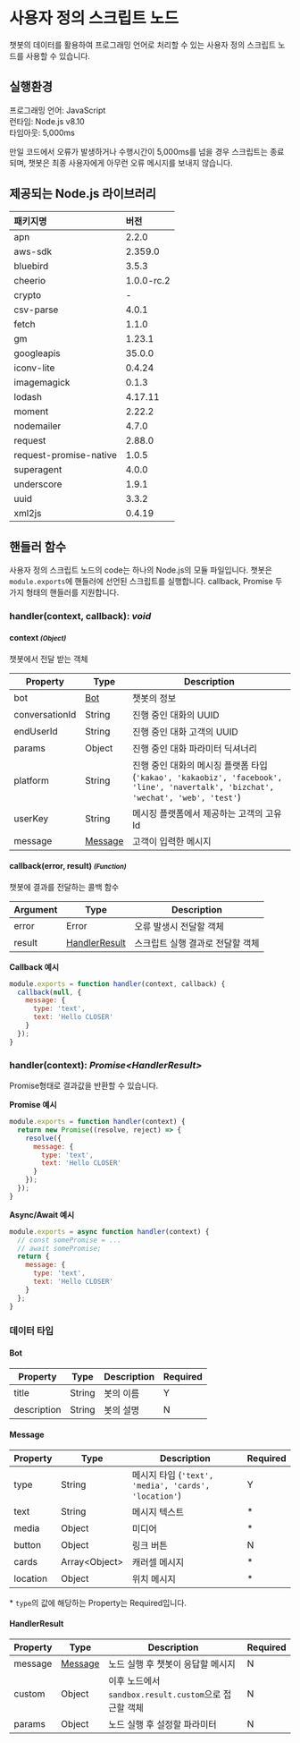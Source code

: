 # 사용자 정의 스크립트 노드

챗봇의 데이터를 활용하여 프로그래밍 언어로 처리할 수 있는 사용자 정의 스크립트 노드를 사용할 수 있습니다.

## 실행환경

프로그래밍 언어: JavaScript<br/>
런타임: Node.js v8.10<br/>
타임아웃: 5,000ms<br/>

만일 코드에서 오류가 발생하거나 수행시간이 5,000ms를 넘을 경우 스크립트는 종료되며,
챗봇은 최종 사용자에게 아무런 오류 메시지를 보내지 않습니다.

## 제공되는 Node.js 라이브러리

|패키지명|버전|
|:---|:---|
| apn | 2.2.0 |
| aws-sdk | 2.359.0 |
| bluebird | 3.5.3 |
| cheerio | 1.0.0-rc.2 |
| crypto | - |
| csv-parse | 4.0.1 |
| fetch | 1.1.0 |
| gm | 1.23.1 |
| googleapis | 35.0.0 |
| iconv-lite | 0.4.24 |
| imagemagick | 0.1.3 |
| lodash | 4.17.11 |
| moment | 2.22.2 |
| nodemailer | 4.7.0 |
| request | 2.88.0 |
| request-promise-native | 1.0.5 |
| superagent | 4.0.0 |
| underscore | 1.9.1 |
| uuid | 3.3.2 |
| xml2js | 0.4.19 |


## 핸들러 함수

사용자 정의 스크립트 노드의 code는 하나의 Node.js의 모듈 파일입니다.
챗봇은 `module.exports`에 핸들러에 선언된 스크립트를 실행합니다.
callback, Promise 두 가지 형태의 핸들러를 지원합니다.


### handler(context, callback): _void_

#### context <small>_(Object)_</small>
챗봇에서 전달 받는 객체

|Property|Type|Description|
|---|---|---|
|bot|[Bot](#type-bot)|챗봇의 정보|
|conversationId|String|진행 중인 대화의 UUID|
|endUserId|String|진행 중인 대화 고객의 UUID|
|params|Object|진행 중인 대화 파라미터 딕셔너리|
|platform|String|진행 중인 대화의 메시징 플랫폼 타입(`'kakao', 'kakaobiz', 'facebook', 'line', 'navertalk', 'bizchat', 'wechat', 'web', 'test'`)|
|userKey|String|메시징 플랫폼에서 제공하는 고객의 고유 Id|
|message|[Message](#type-message)|고객이 입력한 메시지|


#### callback(error, result) <small>_(Function)_</small>

챗봇에 결과를 전달하는 콜백 함수

|Argument|Type|Description
|---|---|---|
|error|Error|오류 발생시 전달할 객체|
|result|[HandlerResult](#type-handler-result)|스크립트 실행 결과로 전달할 객체

**Callback 예시**
```js
module.exports = function handler(context, callback) {
  callback(null, {
    message: {
      type: 'text',
      text: 'Hello CLOSER'
    }
  });
}
```


### handler(context): _Promise&lt;HandlerResult&gt;_
Promise형태로 결과값을 반환할 수 있습니다.

**Promise 예시**
```js
module.exports = function handler(context) {
  return new Promise((resolve, reject) => {
    resolve({
      message: {
        type: 'text',
        text: 'Hello CLOSER'
      }
    });
  });
}
```

**Async/Await 예시**
```js
module.exports = async function handler(context) {
  // const somePromise = ...
  // await somePromise;
  return {
    message: {
      type: 'text',
      text: 'Hello CLOSER'
    }
  };
}
```




### 데이터 타입

#### Bot <a id="type-bot"></a>
|Property|Type|Description|Required
|---|---|---|---|
|title|String|봇의 이름|Y
|description|String|봇의 설명|N

#### Message <a id="type-bot"></a>
|Property|Type|Description|Required|
|---|---|---|---|
|type|String|메시지 타입 (`'text', 'media', 'cards', 'location'`)|Y
|text|String|메시지 텍스트|*
|media|Object|미디어|*
|button|Object|링크 버튼|N
|cards|Array&lt;Object&gt;|캐러셀 메시지|*
|location|Object|위치 메시지|*
\* `type`의 값에 해당하는 Property는 Required입니다.

#### HandlerResult <a id="type-handler-result"></a>
|Property|Type|Description| Required
|---|---|---|---|
|message|[Message](#type-message)|노드 실행 후 챗봇이 응답할 메시지|N
|custom|Object|이후 노드에서 `sandbox.result.custom`으로 접근할 객체|N
|params|Object|노드 실행 후 설정할 파라미터|N
